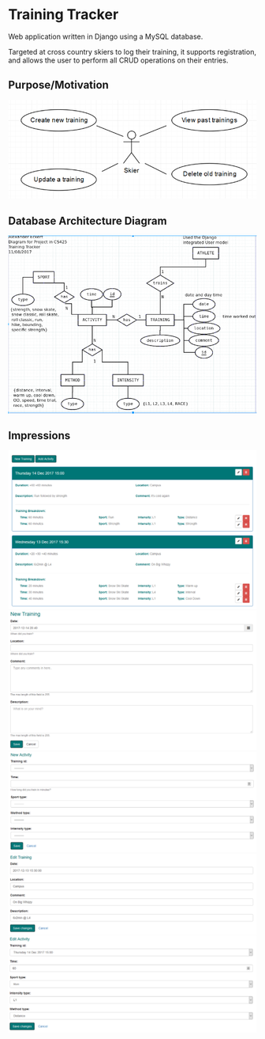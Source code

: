 # Training Tracker
Web application written in Django using a MySQL database.

Targeted at cross country skiers to log their training, it supports registration, and allows the user to perform all CRUD operations on their entries.

## Purpose/Motivation
![Screenshot](images/usecase.PNG)

## Database Architecture Diagram
![Screenshot](images/diagram.PNG)

## Impressions

![Screenshot](images/overview.PNG)
![Screenshot](images/newTR.PNG)
![Screenshot](images/newAC.PNG)
![Screenshot](images/editTR.PNG)
![Screenshot](images/editAC.PNG)
